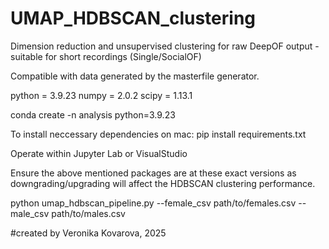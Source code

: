 # UMAP_HDBSCAN_clustering
Dimension reduction and unsupervised clustering for raw DeepOF output - suitable for short recordings (Single/SocialOF) 

Compatible with data generated by the masterfile generator.


python = 3.9.23
numpy = 2.0.2
scipy = 1.13.1

conda create -n analysis python=3.9.23

To install neccessary dependencies on mac: pip install requirements.txt

Operate within Jupyter Lab or VisualStudio

Ensure the above mentioned packages are at these exact versions as downgrading/upgrading will affect the HDBSCAN clustering performance.


python umap_hdbscan_pipeline.py --female_csv path/to/females.csv --male_csv path/to/males.csv


#created by Veronika Kovarova, 2025

